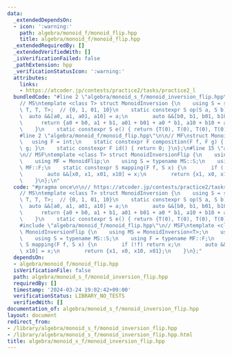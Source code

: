 ```yaml
---
data:
  _extendedDependsOn:
  - icon: ':warning:'
    path: algebra/monoid_f/monoid_flip.hpp
    title: algebra/monoid_f/monoid_flip.hpp
  _extendedRequiredBy: []
  _extendedVerifiedWith: []
  _isVerificationFailed: false
  _pathExtension: hpp
  _verificationStatusIcon: ':warning:'
  attributes:
    links:
    - https://atcoder.jp/contests/practice2/tasks/practice2_l
  bundledCode: "#line 2 \"algebra/monoid_s_f/monoid_inversion_flip.hpp\"\n\n// https://atcoder.jp/contests/practice2/tasks/practice2_l\n\
    // MS\ntemplate <class T> struct MonoidInversion {\n    using S = std::tuple<T,\
    \ T, T, T>;  // {0, 1, 01, 10}\n    static constexpr S op(S a, S b) {\n      \
    \  auto &&[a0, a1, a01, a10] = a;\n        auto &&[b0, b1, b01, b10] = b;\n  \
    \      return {a0 + b0, a1 + b1, a01 + b01 + a0 * b1, a10 + b10 + a1 * b0};\n\
    \    }\n    static constexpr S e() { return {T(0), T(0), T(0), T(0)}; }\n};\n\
    #line 2 \"algebra/monoid_f/monoid_flip.hpp\"\n\n// MF\nstruct MonoidFlip {\n \
    \   using F = int;\n    static constexpr F composition(F f, F g) { return f ^\
    \ g; }\n    static constexpr F id() { return 0; }\n};\n#line 15 \"algebra/monoid_s_f/monoid_inversion_flip.hpp\"\
    \n// MSF\ntemplate <class T> struct MonoidInversionFlip {\n    using MS = MonoidInversion<T>;\n\
    \    using MF = MonoidFlip;\n    using S = typename MS::S;\n    using F = typename\
    \ MF::F;\n    static constexpr S mapping(F f, S x) {\n        if (!f) return x;\n\
    \        auto &&[x0, x1, x01, x10] = x;\n        return {x1, x0, x10, x01};\n\
    \    }\n};\n"
  code: "#pragma once\n\n// https://atcoder.jp/contests/practice2/tasks/practice2_l\n\
    // MS\ntemplate <class T> struct MonoidInversion {\n    using S = std::tuple<T,\
    \ T, T, T>;  // {0, 1, 01, 10}\n    static constexpr S op(S a, S b) {\n      \
    \  auto &&[a0, a1, a01, a10] = a;\n        auto &&[b0, b1, b01, b10] = b;\n  \
    \      return {a0 + b0, a1 + b1, a01 + b01 + a0 * b1, a10 + b10 + a1 * b0};\n\
    \    }\n    static constexpr S e() { return {T(0), T(0), T(0), T(0)}; }\n};\n\
    #include \"algebra/monoid_f/monoid_flip.hpp\"\n// MSF\ntemplate <class T> struct\
    \ MonoidInversionFlip {\n    using MS = MonoidInversion<T>;\n    using MF = MonoidFlip;\n\
    \    using S = typename MS::S;\n    using F = typename MF::F;\n    static constexpr\
    \ S mapping(F f, S x) {\n        if (!f) return x;\n        auto &&[x0, x1, x01,\
    \ x10] = x;\n        return {x1, x0, x10, x01};\n    }\n};"
  dependsOn:
  - algebra/monoid_f/monoid_flip.hpp
  isVerificationFile: false
  path: algebra/monoid_s_f/monoid_inversion_flip.hpp
  requiredBy: []
  timestamp: '2024-03-24 19:02:42+09:00'
  verificationStatus: LIBRARY_NO_TESTS
  verifiedWith: []
documentation_of: algebra/monoid_s_f/monoid_inversion_flip.hpp
layout: document
redirect_from:
- /library/algebra/monoid_s_f/monoid_inversion_flip.hpp
- /library/algebra/monoid_s_f/monoid_inversion_flip.hpp.html
title: algebra/monoid_s_f/monoid_inversion_flip.hpp
---
```

